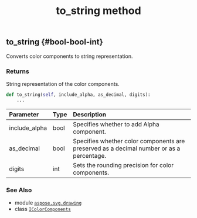 ﻿---
title: to_string method
second_title: Aspose.SVG for Python via .NET API References
description: 
type: docs
weight: 30
url: /python-net/aspose.svg.drawing/icolorcomponents/to_string/
is_root: false
---

## to_string {#bool-bool-int}

Converts color components to string representation.


### Returns 


String representation of the color components.


```python
def to_string(self, include_alpha, as_decimal, digits):
    ...
```


| Parameter | Type | Description |
| :- | :- | :- |
| include_alpha | bool | Specifies whether to add Alpha component. |
| as_decimal | bool | Specifies whether color components are preserved as a decimal number or as a percentage. |
| digits | int | Sets the rounding precision for color components. |



### See Also
* module [`aspose.svg.drawing`](../../)
* class [`IColorComponents`](/svg/python-net/aspose.svg.drawing/icolorcomponents)
